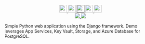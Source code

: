 <!-- Row 1 - Links to Azure documentation, GitHub, and Share -->
<span style="display:block;text-align:center">
  <a href="https://docs.microsoft.com/en-us/azure/app-service/tutorial-python-postgresql-app">
    <img width="25px" src="http://www.pngpix.com/wp-content/uploads/2016/07/PNGPIX-COM-Microsoft-Logo-Icon-PNG-Transparent.png">
  </a>
  <a href="https://github.com/ralacher/djangoapp">
    <img width="25px" src="https://github.githubassets.com/images/modules/logos_page/GitHub-Mark.png">
  </a>
  <a target="_self" href="">
    <img height="25px" src="https://opsgility.com/Images/azure-icons/azure-logo.png">
  </a>
  <a href="mailto:?subject=Python4-Azure Apps&body=Links%20from%20our%20discussion%20today.%0A%0ADocumentation%0Ahttps%3A%2F%2Fdocs.microsoft.com%2Fen-us%2Fazure%2Fapp-service%2Ftutorial-python-postgresql-app%0A%0AGitHub%20Code%0Ahttps%3A%2F%2Fgithub.com%2Fralacher%2Fdjangoapp%0A%0ACost%20Estimate%0Ahttps%3A%2F%2Fazure.com%2Fe%2F387d14da667d4363ab0c75c809ea49b3">
    <img src="https://img.shields.io/badge/Share-informational?logo=mail.ru" height="25px"/>
  </a>
  <a href="https://portal.azure.com/#create/Microsoft.Template/uri/https%3A%2F%2Fraw.githubusercontent.com%2Fralacher%2Fdjangoapp%2Fmaster%2Farm-templates%2Fazuredeploy.json" target="_blank">
    <img height="25px" src="https://aka.ms/deploytoazurebutton"/>
  </a>
</span>
<!-- Row 2 - Shields to display demo information -->
<span style="display:block;text-align:center">
  <a href="https://azure.com/e/387d14da667d4363ab0c75c809ea49b3">
    <img src="https://img.shields.io/badge/Cost-$92/month-success" />
  </a>
  <img src="https://img.shields.io/badge/Time-5 minutes-success" />
</span>

<!-- Row 3 - Demo description -->
Simple Python web application using the Django framework. Demo leverages App Services, Key Vault, Storage, and Azure Database for PostgreSQL.